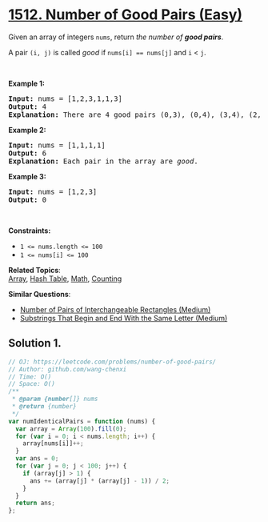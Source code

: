 # [1512. Number of Good Pairs (Easy)](https://leetcode.com/problems/number-of-good-pairs/)

<p>Given an array of integers <code>nums</code>, return <em>the number of <strong>good pairs</strong></em>.</p>

<p>A pair <code>(i, j)</code> is called <em>good</em> if <code>nums[i] == nums[j]</code> and <code>i</code> &lt; <code>j</code>.</p>

<p>&nbsp;</p>
<p><strong>Example 1:</strong></p>

<pre><strong>Input:</strong> nums = [1,2,3,1,1,3]
<strong>Output:</strong> 4
<strong>Explanation:</strong> There are 4 good pairs (0,3), (0,4), (3,4), (2,5) 0-indexed.
</pre>

<p><strong>Example 2:</strong></p>

<pre><strong>Input:</strong> nums = [1,1,1,1]
<strong>Output:</strong> 6
<strong>Explanation:</strong> Each pair in the array are <em>good</em>.
</pre>

<p><strong>Example 3:</strong></p>

<pre><strong>Input:</strong> nums = [1,2,3]
<strong>Output:</strong> 0
</pre>

<p>&nbsp;</p>
<p><strong>Constraints:</strong></p>

<ul>
	<li><code>1 &lt;= nums.length &lt;= 100</code></li>
	<li><code>1 &lt;= nums[i] &lt;= 100</code></li>
</ul>

**Related Topics**:  
[Array](https://leetcode.com/tag/array/), [Hash Table](https://leetcode.com/tag/hash-table/), [Math](https://leetcode.com/tag/math/), [Counting](https://leetcode.com/tag/counting/)

**Similar Questions**:

- [Number of Pairs of Interchangeable Rectangles (Medium)](https://leetcode.com/problems/number-of-pairs-of-interchangeable-rectangles/)
- [Substrings That Begin and End With the Same Letter (Medium)](https://leetcode.com/problems/substrings-that-begin-and-end-with-the-same-letter/)

## Solution 1.

```js
// OJ: https://leetcode.com/problems/number-of-good-pairs/
// Author: github.com/wang-chenxi
// Time: O()
// Space: O()
/**
 * @param {number[]} nums
 * @return {number}
 */
var numIdenticalPairs = function (nums) {
  var array = Array(100).fill(0);
  for (var i = 0; i < nums.length; i++) {
    array[nums[i]]++;
  }
  var ans = 0;
  for (var j = 0; j < 100; j++) {
    if (array[j] > 1) {
      ans += (array[j] * (array[j] - 1)) / 2;
    }
  }
  return ans;
};
```
